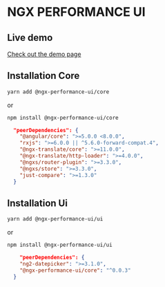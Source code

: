 # NGX PERFORMANCE UI

## Live demo

[Check out the demo page](https://ngx-performance-ui.firebaseapp.com)

## Installation Core

```bash
yarn add @ngx-performance-ui/core
```

or

```bash
npm install @ngx-performance-ui/core
```

```json
  "peerDependencies": {
    "@angular/core": ">=5.0.0 <8.0.0",
    "rxjs": ">=6.0.0 || ^5.6.0-forward-compat.4",
    "@ngx-translate/core": ">=11.0.0",
    "@ngx-translate/http-loader": ">=4.0.0",
    "@ngxs/router-plugin": ">=3.3.0",
    "@ngxs/store": ">=3.3.0",
    "just-compare": ">=1.3.0"
  }
```

## Installation Ui

```bash
yarn add @ngx-performance-ui/ui
```

or

```bash
npm install @ngx-performance-ui/ui
```

```json
    "peerDependencies": {
    "ng2-datepicker": ">=3.1.0",
    "@ngx-performance-ui/core": "^0.0.3"
  }
```
